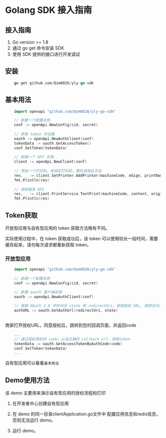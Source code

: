 # Golang SDK 接入指南

## 接入指南

  1. Go version >= 1.8
  2. 通过 go get 命令安装 SDK
  4. 使用 SDK 提供的接口进行开发调试

 ## 安装
 
 ```go
     go get github.com/Qzm6826/yly-go-sdk
 ```
 
 ## 基本用法
 
 ```go
     import openapi "github.com/Qzm6826/yly-go-sdk"
 
     // 新建一个配置实例
     conf := openApi.NewConfig(cid, secret)
     
     // 获取 token 并设置
     oauth := openApi.NewAuthClient(conf)
     tokenData := oauth.GetAccessToken()
     conf.SetToken(tokenData)
     
     // 新建一个 API 实例
     client := openApi.NewClient(conf)
     
     // 添加一个打印机。未绑定打印机，需先调用此方法
     res, _ := client.SetPrinter.AddPrinter(machineCode, mSign, printName)
     fmt.Println(res)
     
     // 调用服务 API
     res, _ := client.PrintService.TextPrint(machineCode, content, originId)
     fmt.Println(res)
 
 ```
 
 ## Token获取
 开放型应用与自有型应用的 token 获取方法略有不同。
 
 实际使用过程中，在 token 获取成功后，该 token 可以使用较长一段时间，需要缓存起来，请勿每次请求都重新获取 token。
 
 ### 开放型应用
 
 
 ```go
     import openapi "github.com/Qzm6826/yly-go-sdk"
     
     // 新建一个配置实例
     conf := openApi.NewConfig(cid, secret)
 
     // 新建 oauth 客户端实例
     oauth := openApi.NewAuthClient(conf)
     
     // 根据 OAuth 2.0 中的对应 state 和 redirectUri，获取授权 URL, 跳转访问，通过回调获取AuthCode
     authURL := oauth.GetAuthUrl(redirectUri, state)
    
 ```
 
 商家打开授权URL，同意授权后，跳转到您的回调页面，并返回code
 
 ```go
     ...
     // 通过授权得到的 code，以及正确的 callback_url，获取token
     tokenData := oauth.GetAccessTokenByAuthCode(code)
     conf.SetToken(tokenData)
     ...
 ```
 
 自有型应用可以看看`基本用法`
 
 ## Demo使用方法
 
 该 demo 主要用来演示自有型应用的授权流程和打印
 
 1. 在开发者中心创建自有型应用
 
 2. 在 demo 的同一目录clientApplication.go文件中 配置应用信息和redis信息，否则无法运行 demo。
 
 3. 运行 demo。
 

